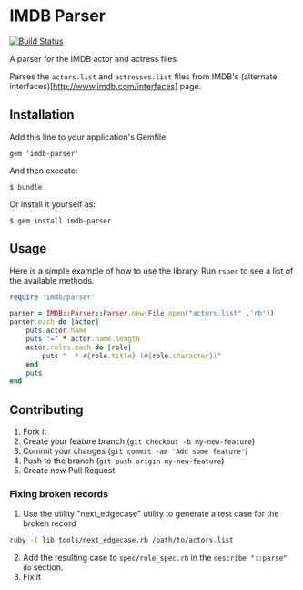 IMDB Parser
===========

[![Build Status](https://travis-ci.org/sionide21/imdb-actors.png?branch=master)](https://travis-ci.org/sionide21/imdb-actors)

A parser for the IMDB actor and actress files.

Parses the `actors.list` and `actresses.list` files from IMDB's (alternate interfaces)[http://www.imdb.com/interfaces] page.


## Installation

Add this line to your application's Gemfile:

    gem 'imdb-parser'

And then execute:

    $ bundle

Or install it yourself as:

    $ gem install imdb-parser


## Usage

Here is a simple example of how to use the library. Run `rspec` to see a list of the available methods.

```ruby
require 'imdb/parser'

parser = IMDB::Parser::Parser.new(File.open("actors.list" ,'rb'))
parser.each do |actor|
    puts actor.name
    puts "=" * actor.name.length
    actor.roles.each do |role|
        puts "  * #{role.title} (#{role.character})"
    end
    puts
end
```

## Contributing

1. Fork it
2. Create your feature branch (`git checkout -b my-new-feature`)
3. Commit your changes (`git commit -am 'Add some feature'`)
4. Push to the branch (`git push origin my-new-feature`)
5. Create new Pull Request

### Fixing broken records

1. Use the utility "next_edgecase" utility to generate a test case for the broken record

 ```sh
ruby -I lib tools/next_edgecase.rb /path/to/actors.list
```

2. Add the resulting case to `spec/role_spec.rb` in the `describe "::parse" do` section.
3. Fix it
